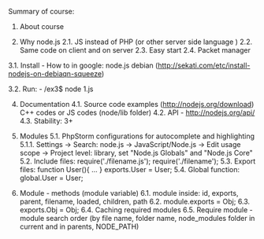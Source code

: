 Summary of course:

1. About course

2. Why node.js
    2.1. JS instead of PHP (or other server side language )
    2.2. Same code on client and on server
    2.3. Easy start
    2.4. Packet manager

3.1. Install
    - How to in google: node.js debian (http://sekati.com/etc/install-nodejs-on-debiaqn-squeeze)

3.2. Run:
    - /ex3$ node 1.js

4. Documentation
    4.1. Source code examples (http://nodejs.org/download) C++ codes or JS codes (node/lib folder)
    4.2. API - http://nodejs.org/api/
    4.3. Stability: 3+

5. Modules
    5.1. PhpStorm configurations for autocomplete and highlighting
        5.1.1. Settings -> Search: node.js -> JavaScript/Node.js -> Edit usage scope -> Project level: library, set "Node.js Globals" and
            "Node.js Core"
    5.2. Include files:
        require('./filename.js');
        require('./filename');
    5.3. Export files:
        function User(){ ... }
        exports.User = User;
    5.4. Global function:
        global.User = User;
6. Module - methods (module variable)
    6.1. module inside: id, exports, parent, filename, loaded, children, path
    6.2. module.exports = Obj;
    6.3. exports.Obj = Obj;
    6.4. Caching required modules
    6.5. Require module - module search order (by file name, folder name, node_modules folder in current and in parents, NODE_PATH)




